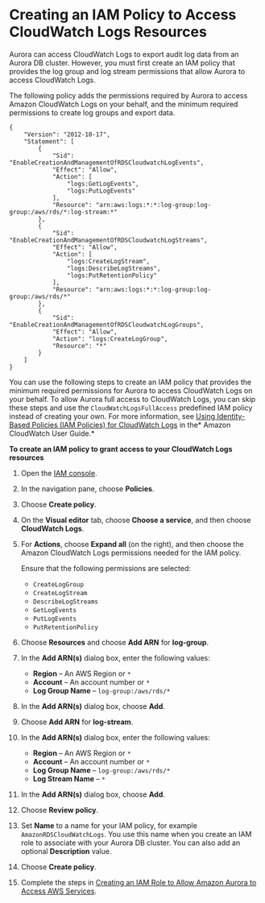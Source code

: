 # Creating an IAM Policy to Access CloudWatch Logs Resources<a name="AuroraMySQL.Integrating.Authorizing.IAM.CWCreatePolicy"></a>

Aurora can access CloudWatch Logs to export audit log data from an Aurora DB cluster\. However, you must first create an IAM policy that provides the log group and log stream permissions that allow Aurora to access CloudWatch Logs\. 

The following policy adds the permissions required by Aurora to access Amazon CloudWatch Logs on your behalf, and the minimum required permissions to create log groups and export data\. 

```
{
    "Version": "2012-10-17",
    "Statement": [
        {
            "Sid": "EnableCreationAndManagementOfRDSCloudwatchLogEvents",
            "Effect": "Allow",
            "Action": [
                "logs:GetLogEvents",
                "logs:PutLogEvents"
            ],
            "Resource": "arn:aws:logs:*:*:log-group:log-group:/aws/rds/*:log-stream:*"
        },
        {
            "Sid": "EnableCreationAndManagementOfRDSCloudwatchLogStreams",
            "Effect": "Allow",
            "Action": [
                "logs:CreateLogStream",
                "logs:DescribeLogStreams",
                "logs:PutRetentionPolicy"
            ],
            "Resource": "arn:aws:logs:*:*:log-group:log-group:/aws/rds/*"
        },
        {
            "Sid": "EnableCreationAndManagementOfRDSCloudwatchLogGroups",
            "Effect": "Allow",
            "Action": "logs:CreateLogGroup",
            "Resource": "*"
        }
    ]
}
```

You can use the following steps to create an IAM policy that provides the minimum required permissions for Aurora to access CloudWatch Logs on your behalf\. To allow Aurora full access to CloudWatch Logs, you can skip these steps and use the `CloudWatchLogsFullAccess` predefined IAM policy instead of creating your own\. For more information, see [Using Identity\-Based Policies \(IAM Policies\) for CloudWatch Logs](https://docs.aws.amazon.com/AmazonCloudWatch/latest/monitoring/iam-identity-based-access-control-cwl.html#managed-policies-cwl) in the* Amazon CloudWatch User Guide\.*

**To create an IAM policy to grant access to your CloudWatch Logs resources**

1. Open the [IAM console](https://console.aws.amazon.com/iam/home?#home)\.

1. In the navigation pane, choose **Policies**\.

1. Choose **Create policy**\.

1. On the **Visual editor** tab, choose **Choose a service**, and then choose **CloudWatch Logs**\.

1. For **Actions**, choose **Expand all** \(on the right\), and then choose the Amazon CloudWatch Logs permissions needed for the IAM policy\.

   Ensure that the following permissions are selected:
   + `CreateLogGroup`
   + `CreateLogStream`
   + `DescribeLogStreams`
   + `GetLogEvents`
   + `PutLogEvents`
   + `PutRetentionPolicy`

1. Choose **Resources** and choose **Add ARN** for **log\-group**\.

1. In the **Add ARN\(s\)** dialog box, enter the following values:
   + **Region** – An AWS Region or `*`
   + **Account** – An account number or `*`
   + **Log Group Name** – `log-group:/aws/rds/*`

1. In the **Add ARN\(s\)** dialog box, choose **Add**\.

1. Choose **Add ARN** for **log\-stream**\.

1. In the **Add ARN\(s\)** dialog box, enter the following values:
   + **Region** – An AWS Region or `*`
   + **Account** – An account number or `*`
   + **Log Group Name** – `log-group:/aws/rds/*`
   + **Log Stream Name** – `*`

1. In the **Add ARN\(s\)** dialog box, choose **Add**\.

1. Choose **Review policy**\.

1. Set **Name** to a name for your IAM policy, for example `AmazonRDSCloudWatchLogs`\. You use this name when you create an IAM role to associate with your Aurora DB cluster\. You can also add an optional **Description** value\.

1. Choose **Create policy**\.

1. Complete the steps in [Creating an IAM Role to Allow Amazon Aurora to Access AWS Services](AuroraMySQL.Integrating.Authorizing.IAM.CreateRole.md)\.